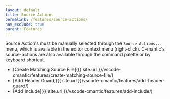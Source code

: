 ```yaml
---
layout: default
title: Source Actions
permalink: /features/source-actions/
nav_exclude: true
parent: Features
---
```


Source Action's must be manually selected through the `Source Actions...` menu, which is available in the editor context menu (right-click). C-mantic's source-actions are also available through the command palette or by keyboard shortcut.

- [Create Matching Source File]({{ site.url }}/vscode-cmantic/features/create-matching-source-file/)
- [Add Header Guard]({{ site.url }}/vscode-cmantic/features/add-header-guard/)
- [Add Include]({{ site.url }}/vscode-cmantic/features/add-include/)
